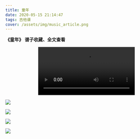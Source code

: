 ```yaml
---
title: 童年
date: 2020-05-15 21:14:47
tags: 吉他谱
cover: /assets/img/music_article.png
---
```


**《童年》**
**谱子收藏、全文查看**<!--more-->

<video src="http://files.yournotes.cn/video%E7%AB%A5%E5%B9%B4.mp4" controls="controls" autoplay="autoplay" style="max-width:100%;display:block;margin-left:auto;margin-right:auto;">您的浏览器不支持视频标签</video>

![](https://gitee.com/Jasper-zh/blogImage/raw/master/%E7%AB%A5%E5%B9%B4%EF%BC%88%E5%90%89%E4%BB%96%E8%B0%B1%EF%BC%89/%E7%AB%A5%E5%B9%B41.jpg)

![](https://gitee.com/Jasper-zh/blogImage/raw/master/%E7%AB%A5%E5%B9%B4%EF%BC%88%E5%90%89%E4%BB%96%E8%B0%B1%EF%BC%89/%E7%AB%A5%E5%B9%B42.jpg)

![](https://gitee.com/Jasper-zh/blogImage/raw/master/%E7%AB%A5%E5%B9%B4%EF%BC%88%E5%90%89%E4%BB%96%E8%B0%B1%EF%BC%89/%E7%AB%A5%E5%B9%B43.jpg)

![](https://gitee.com/Jasper-zh/blogImage/raw/master/%E7%AB%A5%E5%B9%B4%EF%BC%88%E5%90%89%E4%BB%96%E8%B0%B1%EF%BC%89/%E7%AB%A5%E5%B9%B44.jpg)